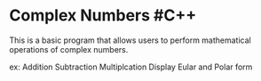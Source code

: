 # Complex Numbers #C++
This is a basic program that allows users to perform mathematical operations 
of complex numbers.

ex:
  Addition
  Subtraction
  Multiplcation
  Display Eular and Polar form

